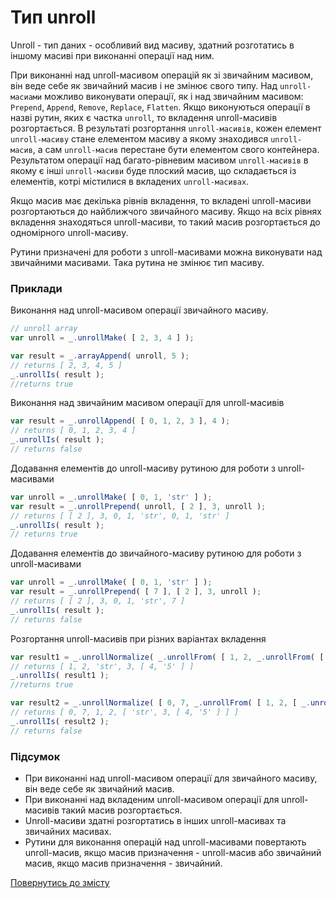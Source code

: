 # Тип unroll

Unroll - тип даних - особливий вид масиву, здатний розготатись в іншому масиві при виконанні операції над ним.

При виконанні над unroll-масивом операцій як зі звичайним масивом, він веде себе як звичайний масив і не змінює свого типу. Над `unroll-масиами` можливо виконувати операції, як і над звичайним масивом: `Prepend`, `Append`, `Remove`, `Replace`, `Flatten`. Якщо виконуються операції в назві рутин, яких є частка `unroll`, то вкладення unroll-масивів розгортається. В результаті розгортання `unroll-масивів`, кожен елемент `unroll-масиву` стане елементом масиву а якому знаходився `unroll-масив`, а сам `unroll-масив` перестане бути елементом свого контейнера. Результатом операції над багато-рівневим масивом `unroll-масивів` в якому є інші `unroll-масиви` буде плоский масив, що складається із елементів, котрі містилися в вкладених `unroll-масивах`.

Якщо масив має декілька рівнів вкладення, то вкладені unroll-масиви розгортаються до найближчого звичайного масиву. Якщо на всіх рівнях вкладення знаходяться unroll-масиви, то такий масив розгортається до одномірного unroll-масиву.

Рутини призначені для роботи з unroll-масивами можна виконувати над звичайними масивами. Така рутина не змінює тип масиву.

### Приклади

Виконання над unroll-масивом операції звичайного масиву.

```js
// unroll array
var unroll = _.unrollMake( [ 2, 3, 4 ] );

var result = _.arrayAppend( unroll, 5 );
// returns [ 2, 3, 4, 5 ]
_.unrollIs( result );
//returns true
```

Виконання над звичайним масивом операції для unroll-масивів

```js
var result = _.unrollAppend( [ 0, 1, 2, 3 ], 4 );
// returns [ 0, 1, 2, 3, 4 ]
_.unrollIs( result );
// returns false
```

Додавання елементів до unroll-масиву рутиною для роботи з unroll-масивами

```js
var unroll = _.unrollMake( [ 0, 1, 'str' ] );
var result = _.unrollPrepend( unroll, [ 2 ], 3, unroll );  
// returns [ [ 2 ], 3, 0, 1, 'str', 0, 1, 'str' ]
_.unrollIs( result );
// returns true
```

Додавання елементів до звичайного-масиву рутиною для роботи з unroll-масивами

```js
var unroll = _.unrollMake( [ 0, 1, 'str' ] );
var result = _.unrollPrepend( [ 7 ], [ 2 ], 3, unroll );  
// returns [ [ 2 ], 3, 0, 1, 'str', 7 ]
_.unrollIs( result );
// returns false
```

Розгортання unroll-масивів при різних варіантах вкладення

```js
var result1 = _.unrollNormalize( _.unrollFrom( [ 1, 2, _.unrollFrom( [ 'str', 3, [ 4, _.unrollMake( [ '5' ] ) ] ] ) ] ) );  
// returns [ 1, 2, 'str', 3, [ 4, '5' ] ]
_.unrollIs( result1 );
//returns true

var result2 = _.unrollNormalize( [ 0, 7, _.unrollFrom( [ 1, 2, [ _.unrollFrom( [ 'str', 3, [ 4, _.unrollMake( [ '5' ] ) ] ] ) ] ] ) ] );
// returns [ 0, 7, 1, 2, [ 'str', 3, [ 4, '5' ] ] ]
_.unrollIs( result2 );
// returns false
```

### Підсумок

- При виконанні над unroll-масивом операції для звичайного масиву, він веде себе як звичайний масив.
- При виконанні над вкладеним unroll-масивом операції для unroll-масивів такий масив розгортається.
- Unroll-масиви здатні розгортатись в інших unroll-масивах та звичайних масивах.
- Рутини для виконання операцій над unroll-масивами повертають unroll-масив, якщо масив призначення - unroll-масив або звичайний масив, якщо масив призначення - звичайний.

[Повернутись до змісту](../README.md#Концепції)
